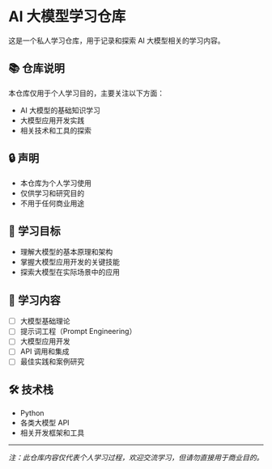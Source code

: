 # AI 大模型学习仓库

这是一个私人学习仓库，用于记录和探索 AI 大模型相关的学习内容。

## 📚 仓库说明

本仓库仅用于个人学习目的，主要关注以下方面：
- AI 大模型的基础知识学习
- 大模型应用开发实践
- 相关技术和工具的探索

## 🔒 声明

- 本仓库为个人学习使用
- 仅供学习和研究目的
- 不用于任何商业用途

## 🎯 学习目标

- 理解大模型的基本原理和架构
- 掌握大模型应用开发的关键技能
- 探索大模型在实际场景中的应用

## 📝 学习内容

- [ ] 大模型基础理论
- [ ] 提示词工程（Prompt Engineering）
- [ ] 大模型应用开发
- [ ] API 调用和集成
- [ ] 最佳实践和案例研究

## 🛠 技术栈

- Python
- 各类大模型 API
- 相关开发框架和工具

---

*注：此仓库内容仅代表个人学习过程，欢迎交流学习，但请勿直接用于商业目的。*
